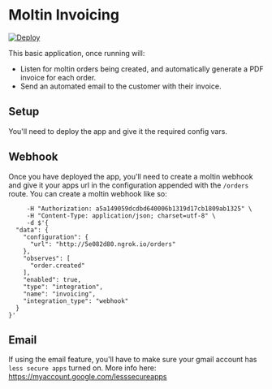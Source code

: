 # Moltin Invoicing

[![Deploy](https://www.herokucdn.com/deploy/button.svg)](https://heroku.com/deploy)

This basic application, once running will:

* Listen for moltin orders being created, and automatically generate a PDF invoice for each order.
* Send an automated email to the customer with their invoice.

## Setup
You'll need to deploy the app and give it the required config vars.

## Webhook
Once you have deployed the app, you'll need to create a moltin webhook and give it your apps url in the configuration appended with the  `/orders` route. You can create a moltin webhook like so:
```
     -H "Authorization: a5a149059dcdbd640006b1319d17cb1809ab1325" \
     -H "Content-Type: application/json; charset=utf-8" \
     -d $'{
  "data": {
    "configuration": {
      "url": "http://5e082d80.ngrok.io/orders"
    },
    "observes": [
      "order.created"
    ],
    "enabled": true,
    "type": "integration",
    "name": "invoicing",
    "integration_type": "webhook"
  }
}'
```

## Email
If using the email feature, you'll have to make sure your gmail account has `less secure apps` turned on. More info here: https://myaccount.google.com/lesssecureapps
